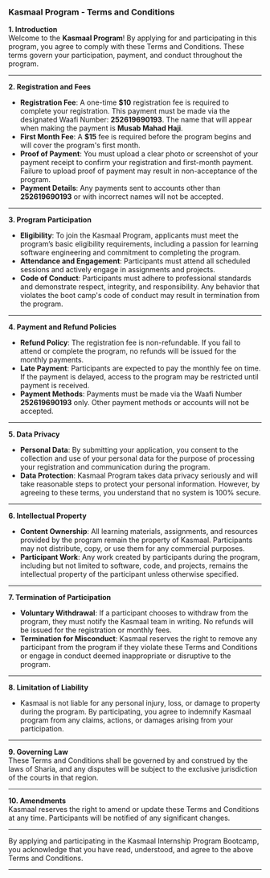 ### **Kasmaal Program - Terms and Conditions**  

**1. Introduction**  
Welcome to the **Kasmaal Program**! By applying for and participating in this program, you agree to comply with these Terms and Conditions. These terms govern your participation, payment, and conduct throughout the program.

---

**2. Registration and Fees**  
- **Registration Fee**: A one-time **$10** registration fee is required to complete your registration. This payment must be made via the designated Waafi Number: **252619690193**. The name that will appear when making the payment is **Musab Mahad Haji**.  
- **First Month Fee**: A **$15** fee is required before the program begins and will cover the program's first month.  
- **Proof of Payment**: You must upload a clear photo or screenshot of your payment receipt to confirm your registration and first-month payment. Failure to upload proof of payment may result in non-acceptance of the program.  
- **Payment Details**: Any payments sent to accounts other than **252619690193** or with incorrect names will not be accepted.  

---

**3. Program Participation**  
- **Eligibility**: To join the Kasmaal Program, applicants must meet the program’s basic eligibility requirements, including a passion for learning software engineering and commitment to completing the program.  
- **Attendance and Engagement**: Participants must attend all scheduled sessions and actively engage in assignments and projects.  
- **Code of Conduct**: Participants must adhere to professional standards and demonstrate respect, integrity, and responsibility. Any behavior that violates the boot camp's code of conduct may result in termination from the program.  

---

**4. Payment and Refund Policies**  
- **Refund Policy**: The registration fee is non-refundable. If you fail to attend or complete the program, no refunds will be issued for the monthly payments.  
- **Late Payment**: Participants are expected to pay the monthly fee on time. If the payment is delayed, access to the program may be restricted until payment is received.  
- **Payment Methods**: Payments must be made via the Waafi Number **252619690193** only. Other payment methods or accounts will not be accepted.  

---

**5. Data Privacy**  
- **Personal Data**: By submitting your application, you consent to the collection and use of your personal data for the purpose of processing your registration and communication during the program.  
- **Data Protection**: Kasmaal Program takes data privacy seriously and will take reasonable steps to protect your personal information. However, by agreeing to these terms, you understand that no system is 100% secure.

---

**6. Intellectual Property**  
- **Content Ownership**: All learning materials, assignments, and resources provided by the program remain the property of Kasmaal. Participants may not distribute, copy, or use them for any commercial purposes.  
- **Participant Work**: Any work created by participants during the program, including but not limited to software, code, and projects, remains the intellectual property of the participant unless otherwise specified.

---

**7. Termination of Participation**  
- **Voluntary Withdrawal**: If a participant chooses to withdraw from the program, they must notify the Kasmaal team in writing. No refunds will be issued for the registration or monthly fees.  
- **Termination for Misconduct**: Kasmaal reserves the right to remove any participant from the program if they violate these Terms and Conditions or engage in conduct deemed inappropriate or disruptive to the program.

---

**8. Limitation of Liability**  
- Kasmaal is not liable for any personal injury, loss, or damage to property during the program. By participating, you agree to indemnify Kasmaal program from any claims, actions, or damages arising from your participation.

---

**9. Governing Law**  
These Terms and Conditions shall be governed by and construed by the laws of Sharia, and any disputes will be subject to the exclusive jurisdiction of the courts in that region.

---

**10. Amendments**  
Kasmaal reserves the right to amend or update these Terms and Conditions at any time. Participants will be notified of any significant changes.

---

By applying and participating in the Kasmaal Internship Program Bootcamp, you acknowledge that you have read, understood, and agree to the above Terms and Conditions.

---
